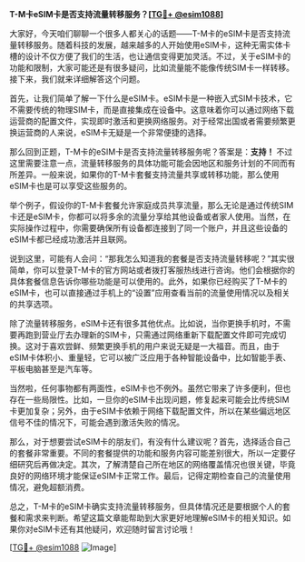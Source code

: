 **T-M卡eSIM卡是否支持流量转移服务？[[TG💪+ @esim1088](https://t.me/s/esim1088)]**

大家好，今天咱们聊聊一个很多人都关心的话题——T-M卡的eSIM卡是否支持流量转移服务。随着科技的发展，越来越多的人开始使用eSIM卡，这种无需实体卡槽的设计不仅方便了我们的生活，也让通信变得更加灵活。不过，关于eSIM卡的功能和限制，大家可能还是有很多疑问，比如流量能不能像传统SIM卡一样转移。接下来，我们就来详细解答这个问题。

首先，让我们简单了解一下什么是eSIM卡。eSIM卡是一种嵌入式SIM卡技术，它不需要传统的物理SIM卡，而是直接集成在设备中。这意味着你可以通过网络下载运营商的配置文件，实现即时激活和更换网络服务。对于经常出国或者需要频繁更换运营商的人来说，eSIM卡无疑是一个非常便捷的选择。

那么回到正题，T-M卡的eSIM卡是否支持流量转移服务呢？答案是：**支持！** 不过这里需要注意一点，流量转移服务的具体功能可能会因地区和服务计划的不同而有所差异。一般来说，如果你的T-M卡套餐支持流量共享或转移功能，那么使用eSIM卡也是可以享受这些服务的。

举个例子，假设你的T-M卡套餐允许家庭成员共享流量，那么无论是通过传统SIM卡还是eSIM卡，你都可以将多余的流量分享给其他设备或者家人使用。当然，在实际操作过程中，你需要确保所有设备都连接到了同一个账户，并且这些设备的eSIM卡都已经成功激活并且联网。

说到这里，可能有人会问：“那我怎么知道我的套餐是否支持流量转移呢？”其实很简单，你可以登录T-M卡的官方网站或者拨打客服热线进行咨询。他们会根据你的具体套餐信息告诉你哪些功能是可以使用的。此外，如果你已经购买了T-M卡的eSIM卡，也可以直接通过手机上的“设置”应用查看当前的流量使用情况以及相关的共享选项。

除了流量转移服务，eSIM卡还有很多其他优点。比如说，当你更换手机时，不需要再跑到营业厅去办理新的SIM卡，只需通过网络重新下载配置文件即可完成切换。这对于喜欢尝鲜、频繁更换手机的用户来说无疑是一大福音。而且，由于eSIM卡体积小、重量轻，它可以被广泛应用于各种智能设备中，比如智能手表、平板电脑甚至是汽车等。

当然啦，任何事物都有两面性，eSIM卡也不例外。虽然它带来了许多便利，但也存在一些局限性。比如，一旦你的eSIM卡出现问题，修复起来可能会比传统SIM卡更加复杂；另外，由于eSIM卡依赖于网络下载配置文件，所以在某些偏远地区信号不佳的情况下，可能会遇到激活失败的情况。

那么，对于想要尝试eSIM卡的朋友们，有没有什么建议呢？首先，选择适合自己的套餐非常重要。不同的套餐提供的功能和服务内容可能差别很大，所以一定要仔细研究后再做决定。其次，了解清楚自己所在地区的网络覆盖情况也很关键，毕竟良好的网络环境才能保证eSIM卡正常工作。最后，记得定期检查自己的流量使用情况，避免超额消费。

总之，T-M卡的eSIM卡确实支持流量转移服务，但具体情况还是要根据个人的套餐和需求来判断。希望这篇文章能帮助到大家更好地理解eSIM卡的相关知识。如果你对eSIM卡还有其他疑问，欢迎随时留言讨论哦！

[[TG💪+ @esim1088](https://t.me/s/esim1088) ![Image](https://i.postimg.cc/4NQfJmqS/Snipaste-2025-05-13-00-14-12.png)]